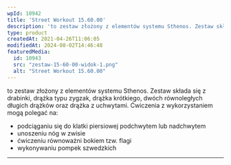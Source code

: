 ```yaml
---
wpId: 10942
title: 'Street Workout 15.60.00'
description: 'to zestaw złożony z elementów systemu Sthenos. Zestaw składa się z drabinki, drążka typu zygzak, drążka krótkiego, dwóch równoległych długich drążków oraz drążka z uchwytami. Ćwiczenia z wykorzystaniem mogą polegać na: podciąganiu się do klatki piersiowej podchwytem lub nadchwytem unoszeniu nóg w zwisie ćwiczeniu równoważni bokiem tzw. flagi wykonywaniu pompek szwedzkich'
type: product
createdAt: 2021-04-26T11:06:05
modifiedAt: 2024-08-02T14:46:48
featuredMedia:
  id: 10943
  src: "zestaw-15-60-00-widok-1.png"
  alt: "Street Workout 15.60.00"
---
```



to zestaw złożony z elementów systemu Sthenos. Zestaw składa się z drabinki, drążka typu zygzak, drążka krótkiego, dwóch równoległych długich drążków oraz drążka z uchwytami. Ćwiczenia z wykorzystaniem mogą polegać na:

*   podciąganiu się do klatki piersiowej podchwytem lub nadchwytem
*   unoszeniu nóg w zwisie
*   ćwiczeniu równoważni bokiem tzw. flagi
*   wykonywaniu pompek szwedzkich

* * *